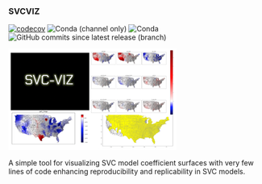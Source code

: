 ### SVCVIZ
[![codecov](https://codecov.io/gh/oturns/geosnap/branch/main/graph/badge.svg)](https://codecov.io/gh/oturns/geosnap)
![Conda (channel only)](https://img.shields.io/conda/vn/conda-forge/geosnap)
![Conda](https://img.shields.io/conda/dn/conda-forge/geosnap)
![GitHub commits since latest release (branch)](https://img.shields.io/github/commits-since/oturns/geosnap/latest)

<img src="notebooks/SVC-VIZ.png" />

A simple tool for visualizing SVC model coefficient surfaces with very few lines of code enhancing reproducibility and replicability in SVC models. 


